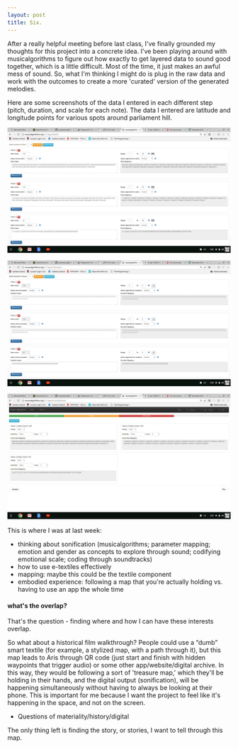 ```yaml
---
layout: post
title: Six.
---
```


After a really helpful meeting before last class, I've finally grounded my thoughts for this project into a concrete idea. I've been playing around with musicalgorithms to figure out how exactly to get layered data to sound good together, which is a little difficult. Most of the time, it just makes an awful mess of sound. So, what I'm thinking I might do is plug in the raw data and work with the outcomes to create a more 'curated' version of the generated melodies.

Here are some screenshots of the data I entered in each different step (pitch, duration, and scale for each note). The data I entered are latitude and longitude points for various spots around parliament hill.

![Image 1 from musicalgorithms](https://github.com/cassmarsi/cassmarsi.github.io/blob/master/images/Screenshot%202018-03-01%20at%201.02.54%20PM.png)

![Image 2 from musicalgorithms](https://github.com/cassmarsi/cassmarsi.github.io/blob/master/images/Screenshot%202018-03-01%20at%201.03.05%20PM.png)

![Image 3 from musicalgorithms](https://github.com/cassmarsi/cassmarsi.github.io/blob/master/images/Screenshot%202018-03-01%20at%201.03.17%20PM.png)

This is where I was at last week:

- thinking about sonification (musicalgorithms; parameter mapping; emotion and gender as concepts to explore through sound; codifying emotional scale; coding through soundtracks)
- how to use e-textiles effectively
- mapping: maybe this could be the textile component
- embodied experience: following a map that you're actually holding vs. having to use an app the whole time

#### what's the overlap?

That's the question - finding where and how I can have these interests overlap.

So what about a historical film walkthrough? People could use a “dumb” smart textile (for example, a stylized map, with a path through it), but this map leads to Aris through QR code (just start and finish with hidden waypoints that trigger audio) or some other app/website/digital archive. In this way, they would be following a sort of 'treasure map,' which they'll be holding in their hands, and the digital output (sonification), will be happening simultaneously without having to always be looking at their phone. This is important for me because I want the project to feel like it's happening in the space, and not on the screen.

- Questions of materiality/history/digital

The only thing left is finding the story, or stories, I want to tell through this map.
